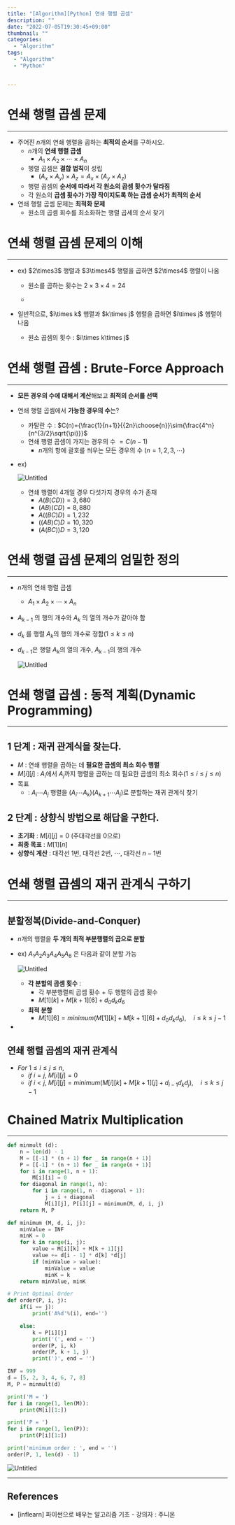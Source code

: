 ```yaml
---
title: "[Algorithm][Python] 연쇄 행렬 곱셈"
description: ""
date: "2022-07-05T19:30:45+09:00"
thumbnail: ""
categories:
  - "Algorithm"
tags:
  - "Algorithm"
  - "Python"


---
```

<!--more-->

# 연쇄 행렬 곱셈 문제

---

- 주어진 $n$개의 연쇄 행렬을 곱하는 **최적의 순서**를 구하시오.
    - $n$개의 **연쇄 행렬 곱셈**
        - ${A_{1}}\times{A_{2}}\times{\cdots}\times{A_{n}}$
    - 헹렬 곱셈은 **결합 법칙**이 성립
        - $(A_{x}\times{A_{y}})\times{A_{z}}=A_{x}\times({A_{y}}\times{A_{z}})$
    - 행렬 곱셈의 **순서에 따라서 각 원소의 곱셈 횟수가 달라짐**
    - 각 원소의 **곱셈 횟수가 가장 작이지도록 하는 곱셈 순서가 최적의 순서**
- 연쇄 행렬 곱셈 문제는 **최적화 문제**
    - 원소의 곱셈 회수를 최소화하는 행렬 곱세의 순서 찾기

# 연쇄 행렬 곱셈 문제의 이해

---

- ex) $2\times3\$ 행렬과 $3\times4\$ 행렬을 곱하면 $2\times4\$ 행렬이 나옴
    - 원소를 곱하는 횟수는 $2\times3\times4=24$
    
    -
    
- 일반적으로, $i\times k\$ 행렬과 $k\times j\$ 행렬을 곱하면 $i\times j\$ 행렬이 나옴
    - 원소 곱셈의 횟수 : $i\times k\times j\$

# 연쇄 행렬 곱셈 : Brute-Force Approach

---

- **모든 경우의 수에 대해서 계산**해보고 **최적의 순서를 선택**
- 연쇄 행렬 곱셈에서 **가능한 경우의 수**는?
    - 카탈란 수 : $C(n)={\frac{1}{n+1}}{{2n}\choose{n}}\sim{\frac{4^n}{n^{3/2}\sqrt{\pi}}}$
    - 연쇄 행렬 곱셈이 가지는 경우의 수 $=C(n-1)$
        - $n$개의 항에 괄호를 씌우는 모든 경우의 수 $(n=1, 2, 3, \cdots)$
- ex)
    
    ![Untitled](/images/algorithm/lang_python/연쇄_행렬_곱셈/Untitled.png)
    
    - 연쇄 행렬이 4개일 경우 다섯가지 경우의 수가 존재
        - $A(B(CD))=3,680$
        - $(AB)(CD)=8,880$
        - $A((BC)D)=1,232$
        - $((AB)C)D=10,320$
        - $(A(BC))D=3,120$

# 연쇄 행렬 곱셈 문제의 엄밀한 정의

---

- $n$개의 연쇄 행렬 곱셈
    - ${A_{1}}\times{A_{2}}\times{\cdots}\times{A_{n}}$
- $A_{k-1}$ 의 행의 개수와 $A_{k}$ 의 열의 개수가 같아야 함
- $d_{k}$ 를 행렬 $A_{k}$의 행의 개수로 정함($1\leq k\leq n$)
- $d_{k-1}$은 행렬 $A_{k}$의 열의 개수, $A_{k-1}$의 행의 개수
    
    ![Untitled](/images/algorithm/lang_python/연쇄_행렬_곱셈/Untitled%201.png)
    

# 연쇄 행렬 곱셈 : 동적 계획(Dynamic Programming)

---

## 1 단계 : 재귀 관계식을 찾는다.

- $M$ : 연쇄 행렬을 곱하는 데 **필요한 곱셈의 최소 회수 행렬**
- $M[i][j]$ : $A_{i}$에서 $A_{j}$까지 행렬을 곱하는 데 필요한 곱셈의 최소 회수($1\leq{i}\leq{j}\leq{n}$)
- 목표
    - : $A_{i}\cdots A_{j}$ 행렬을 $(A_{i}\cdots A_{k})(A_{k+1}\cdots A_{j})$로 분할하는 재귀 관계식 찾기

## 2 단계 : 상향식 방법으로 해답을 구한다.

- **초기화** : $M[i][j] = 0$ (주대각선을 0으로)
- **최종 목표** : $M[1][n]$
- **상향식 계산** : 대각선 1번, 대각선 2번, $\cdots$, 대각선 $n-1$번

# 연쇄 행렬 곱셈의 재귀 관계식 구하기

---

## 분할정복(Divide-and-Conquer)

- $n$개의 행렬을 **두 개의 최적 부분행렬의 곱으로 분할**
- ex) $A_{1}A_{2}A_{3}A_{4}A_{5}A_{6}$ 은 다음과 같이 분할 가능
    
    ![Untitled](/images/algorithm/lang_python/연쇄_행렬_곱셈/Untitled%202.png)
    
    - **각 분할의 곱셈 횟수** :
        - 각 부분행렬릐 곱셈 횟수 + 두 행렬의 곱셈 횟수
        - $M[1][k]+M[k+1][6]+d_{0}d_{k}d_{6}$
    - **최적 분할**
        - $M[1][6]={minimum}(M[1][k]+M[k+1][6]+d_{0}d_{k}d_{6}),\quad{i\leq{k}\leq{j-1}}$

-

## 연쇄 행렬 곱셈의 재귀 관계식

- $For\ {1\leq{i}\leq{j}\leq{n}},$
    - $if\ i=j,\ M[i][j]=0$
    - $if\ i <j,\ M[i][j]={minimum}(M[i][k]+M[k+1][j]+d_{i-1}d_{k}d_{j}),\quad{i\leq{k}\leq{j-1}}$

# Chained Matrix Multiplication

---

```python
def minmult (d):
	n = len(d) - 1
	M = [[-1] * (n + 1) for _ in range(n + 1)]
	P = [[-1] * (n + 1) for _ in range(n + 1)]
	for i in range(1, n + 1):
		M[i][i] = 0
	for diagonal in range(1, n):
		for i in range(1, n - diagonal + 1):
			j = i + diagonal
			M[i][j], P[i][j] = minimum(M, d, i, j)
	return M, P
```

```python
def minimum (M, d, i, j):
	minValue = INF
	minK = 0
	for k in range(i, j):
		value = M[i][k] + M[k + 1][j]
		value += d[i - 1] * d[k] *d[j]
		if (minValue > value):
			minValue = value
			minK = k
	return minValue, minK
```

```python
# Print Optimal Order
def order(P, i, j):
	if(i == j):
		print('A%d'%(i), end='')

	else:
		k = P[i][j]
		print('(', end = '')
		order(P, i, k)
		order(P, k + 1, j)
		print(')', end = '')
```

```python
INF = 999
d = [5, 2, 3, 4, 6, 7, 8]
M, P = minmult(d)

print('M = ')
for i in range(1, len(M)):
	print(M[i][1:])

print('P = ')
for i in range(1, len(P)):
	print(P[i][1:])

print('minimum order : ', end = '')
order(P, 1, len(d) - 1)
```

![Untitled](/images/algorithm/lang_python/연쇄_행렬_곱셈/Untitled%203.png)

---

## References

- [inflearn] 파이썬으로 배우는 알고리즘 기초 - 강의자 : 주니온